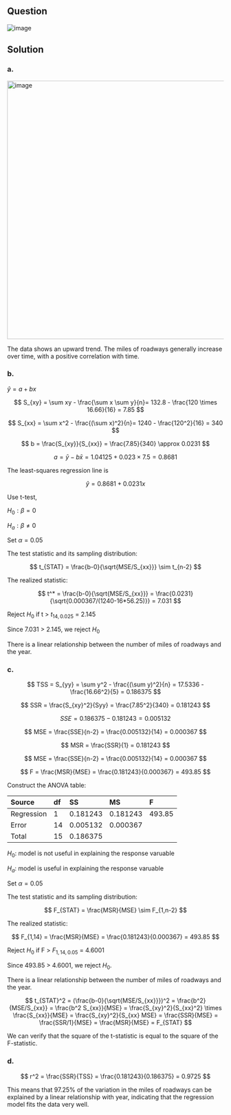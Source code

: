 ## Question

![image](https://github.com/user-attachments/assets/4576a31e-0d7a-4be7-9fc9-d659d5617538)

## Solution

### a.

<img width="600" alt="image" src=https://github.com/user-attachments/assets/9172167d-d5e7-4f46-9c1a-cc680025ae5c>

The data shows an upward trend. The miles of roadways generally increase over time, with a positive correlation with time.

### b.

$\hat{y} = a + bx$  

$$
S_{xy} = \sum xy - \frac{\sum x \sum y}{n}= 132.8 - \frac{120 \times 16.66}{16} = 7.85
$$

$$
S_{xx} = \sum x^2 - \frac{(\sum x)^2}{n}= 1240 - \frac{120^2}{16} = 340
$$

$$
b = \frac{S_{xy}}{S_{xx}} = \frac{7.85}{340} \approx 0.0231
$$

$$
a = \bar{y} - b\bar{x} = 1.04125 + 0.023 \times 7.5 = 0.8681
$$

The least-squares regression line is

$$
\hat{y} = 0.8681 + 0.0231x
$$

Use t-test,

$H_0: \beta = 0$

$H_a: \beta \neq 0$  

$\text{Set } \alpha = 0.05$  

The test statistic and its sampling distribution:

$$
t_{STAT} = \frac{b-0}{\sqrt{MSE/S_{xx}}} \sim t_{n-2}
$$

The realized statistic:

$$
t^* = \frac{b-0}{\sqrt{MSE/S_{xx}}} = \frac{0.0231}{\sqrt{0.000367/(1240-16*56.25)}} = 7.031
$$

Reject $H_0$ if t > $t_{14,0.025}$ = 2.145

Since 7.031 > 2.145, we reject $H_0$

There is a linear relationship between the number of miles of roadways and the year.

### c.

$$
TSS = S_{yy} = \sum y^2 - \frac{(\sum y)^2}{n} = 17.5336 - \frac{16.66^2}{5} = 0.186375
$$

$$
SSR = \frac{S_{xy}^2}{Syy} = \frac{7.85^2}{340} = 0.181243
$$

$$
SSE = 0.186375 - 0.181243 = 0.005132
$$

$$
MSE = \frac{SSE}{n-2} = \frac{0.005132}{14} = 0.000367
$$

$$
MSR = \frac{SSR}{1} = 0.181243
$$
  
$$
MSE = \frac{SSE}{n-2} = \frac{0.005132}{14} = 0.000367
$$
  
$$
F = \frac{MSR}{MSE} = \frac{0.181243}{0.000367} = 493.85
$$

Construct the ANOVA table:

| Source     | df | SS       | MS       | F      |
|:-----------|:---|:---------|:---------|:-------|
| Regression | 1  | 0.181243 | 0.181243 | 493.85 |
| Error      | 14 | 0.005132 | 0.000367 |        |
| Total      | 15 | 0.186375 |          |        |

$H_0$: model is not useful in explaining the response varuable

$H_a$: model is useful in explaining the response varuable

$\text{Set } \alpha = 0.05$

The test statistic and its sampling distribution:

$$
F_{STAT} = \frac{MSR}{MSE} \sim F_{1,n-2}
$$

The realized statistic:

$$
F_{1,14} = \frac{MSR}{MSE} = \frac{0.181243}{0.000367} = 493.85
$$

Reject $H_0$ if F > $F_{1,14,0.05}$ = 4.6001

Since 493.85 > 4.6001, we reject $H_0$.

There is a linear relationship between the number of miles of roadways and the year.

$$
t_{STAT}^2 = (\frac{b-0}{\sqrt{MSE/S_{xx}}})^2 = \frac{b^2}{MSE/S_{xx}} = \frac{b^2 S_{xx}}{MSE} = \frac{S_{xy}^2}{S_{xx}^2} \times \frac{S_{xx}}{MSE} = \frac{S_{xy}^2}{S_{xx} MSE} = \frac{SSR}{MSE} = \frac{SSR/1}{MSE} = \frac{MSR}{MSE} = F_{STAT}
$$

We can verify that the square of the t-statistic is equal to the square of the F-statistic.

### d.

$$
r^2 = \frac{SSR}{TSS} = \frac{0.181243}{0.186375} = 0.9725
$$

This means that 97.25% of the variation in the miles of roadways can be explained by a linear relationship with year, indicating that the regression model fits the data very well.

